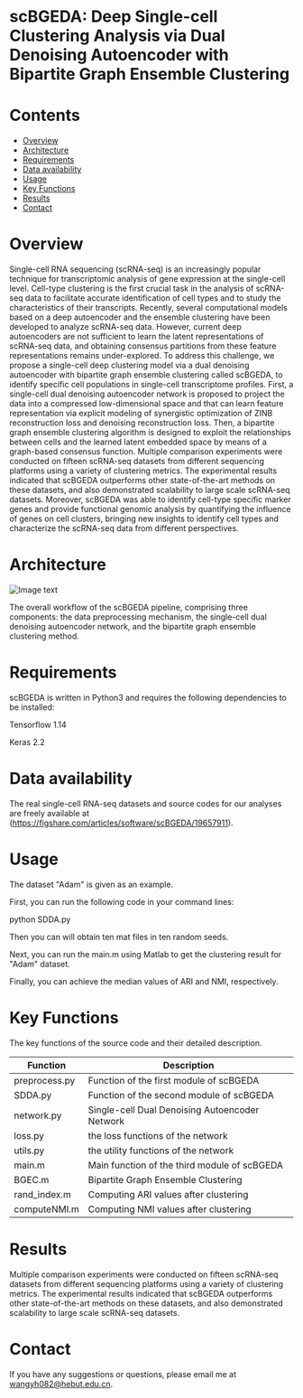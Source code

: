# scBGEDA: Deep Single-cell Clustering Analysis via Dual Denoising Autoencoder with Bipartite Graph Ensemble Clustering

# Contents
- [Overview](#overview)
- [Architecture](#Architecture)
- [Requirements](#Requirements)
- [Data availability](#Data-availability)
- [Usage](#Usage)
- [Key Functions](#Key-Functions)
- [Results](#Results)
- [Contact](#Contact)

# Overview

Single-cell RNA sequencing (scRNA-seq) is an increasingly popular technique for transcriptomic analysis of gene expression at the single-cell level. Cell-type clustering is the first crucial task in the analysis of scRNA-seq data to facilitate accurate identification of cell types and to study the characteristics of their transcripts. Recently, several computational models based on a deep autoencoder and the ensemble clustering have been developed to analyze scRNA-seq data. However, current deep autoencoders are not sufficient to learn the latent representations of scRNA-seq data, and obtaining consensus partitions from these feature representations remains under-explored. To address this challenge, we propose a single-cell deep clustering model via a dual denoising autoencoder with bipartite graph ensemble clustering called scBGEDA, to identify specific cell populations in single-cell transcriptome profiles. First, a single-cell dual denoising  autoencoder network is proposed to project the data into a compressed low-dimensional space and that can learn feature representation via explicit modeling of synergistic optimization of ZINB reconstruction loss and denoising reconstruction loss. Then, a bipartite graph ensemble clustering algorithm is designed to exploit the relationships between cells and the learned latent embedded space by means of a graph-based consensus function. Multiple comparison experiments were conducted on fifteen scRNA-seq datasets from different sequencing platforms using a variety of clustering metrics. The experimental results indicated that scBGEDA outperforms other state-of-the-art methods on these datasets, and also demonstrated scalability to large scale scRNA-seq datasets. Moreover, scBGEDA was able to identify cell-type specific marker genes and provide functional genomic analysis by quantifying the influence of genes on cell clusters, bringing new insights to identify cell types and characterize the scRNA-seq data from different perspectives.

# Architecture
![Image text](https://github.com/wangyh082/scBGEDA/blob/main/frame.jpg)

The overall workflow of the scBGEDA pipeline, comprising three components: the data preprocessing mechanism, the single-cell dual denoising autoencoder network, and the bipartite graph ensemble clustering method.

# Requirements

scBGEDA is written in Python3 and requires the following dependencies to be installed:

Tensorflow 1.14

Keras 2.2

# Data availability

The real single-cell RNA-seq datasets and source codes for our analyses are freely available at (https://figshare.com/articles/software/scBGEDA/19657911).

# Usage

The dataset "Adam" is given as an example. 

First, you can run the following code in your command lines:

python SDDA.py 

Then you can will obtain ten mat files in ten random seeds. 

Next, you can run the main.m using Matlab to get the clustering result for "Adam" dataset. 

Finally, you can achieve the median values of ARI and NMI, respectively.
# Key Functions

The key functions of the source code and their detailed description.

| Function     | Description                                   |
| ------------ | --------------------------------------------- |
| preprocess.py| Function of the first module of scBGEDA       |
| SDDA.py      | Function of the second module of scBGEDA      |
| network.py   | Single-cell Dual Denoising Autoencoder Network|
| loss.py      | the loss functions of the network             |
| utils.py     | the utility functions of the network          |
| main.m       | Main function of the third module of scBGEDA  |
| BGEC.m       | Bipartite Graph Ensemble Clustering           |
| rand_index.m | Computing ARI values after clustering         |
| computeNMI.m | Computing NMI values after clustering         |

# Results
Multiple comparison experiments were conducted on fifteen scRNA-seq datasets from different sequencing
platforms using a variety of clustering metrics. The experimental results indicated that scBGEDA
outperforms other state-of-the-art methods on these datasets, and also demonstrated scalability to large
scale scRNA-seq datasets. 

# Contact

If you have any suggestions or questions, please email me at wangyh082@hebut.edu.cn.


